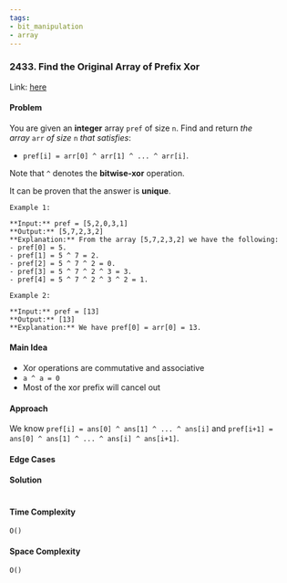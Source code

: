 ```yaml
---
tags:
- bit_manipulation
- array
---
```

### 2433. Find the Original Array of Prefix Xor

Link: [here](https://leetcode.com/problems/find-the-original-array-of-prefix-xor/description/)

#### Problem
You are given an **integer** array `pref` of size `n`. Find and return _the array_ `arr` _of size_ `n` _that satisfies_:
- `pref[i] = arr[0] ^ arr[1] ^ ... ^ arr[i]`.

Note that `^` denotes the **bitwise-xor** operation.

It can be proven that the answer is **unique**.
```
Example 1:

**Input:** pref = [5,2,0,3,1]
**Output:** [5,7,2,3,2]
**Explanation:** From the array [5,7,2,3,2] we have the following:
- pref[0] = 5.
- pref[1] = 5 ^ 7 = 2.
- pref[2] = 5 ^ 7 ^ 2 = 0.
- pref[3] = 5 ^ 7 ^ 2 ^ 3 = 3.
- pref[4] = 5 ^ 7 ^ 2 ^ 3 ^ 2 = 1.

Example 2:

**Input:** pref = [13]
**Output:** [13]
**Explanation:** We have pref[0] = arr[0] = 13.
```
#### Main Idea
- Xor operations are commutative and associative
- `a ^ a = 0`
- Most of the xor prefix will cancel out

#### Approach
We know `pref[i] = ans[0] ^ ans[1] ^ ... ^ ans[i]` and `pref[i+1] = ans[0] ^ ans[1] ^ ... ^ ans[i] ^ ans[i+1]`.

#### Edge Cases

#### Solution
```python 

```

#### Time Complexity
`O()`

#### Space Complexity
`O()`

